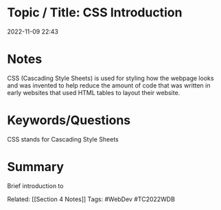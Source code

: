 # Topic / Title: CSS Introduction

2022-11-09
22:43


# Notes
CSS (Cascading Style Sheets) is used for styling how the webpage looks and was invented to help reduce the amount of code that was written in early websites that used HTML tables to layout their website.
# Keywords/Questions
CSS stands for Cascading Style Sheets
# Summary
Brief introduction to

Related: [[Section 4 Notes]]
Tags: #WebDev #TC2022WDB 